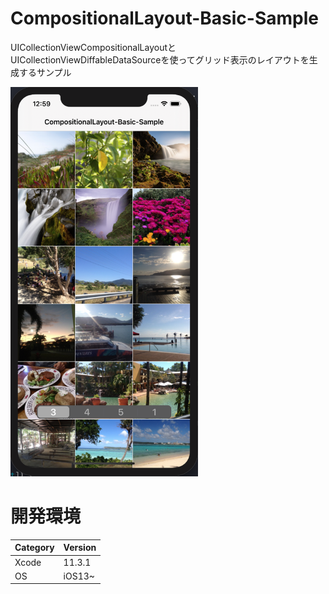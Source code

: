 # CompositionalLayout-Basic-Sample
UICollectionViewCompositionalLayoutとUICollectionViewDiffableDataSourceを使ってグリッド表示のレイアウトを生成するサンプル

<img src="https://github.com/ddd503/Image-Resource/raw/master/image/compsitionalLayout-grid.png" width="300">

# 開発環境

|Category | Version |
|:-----------|:------------|
| Xcode | 11.3.1 |
| OS | iOS13~ |
